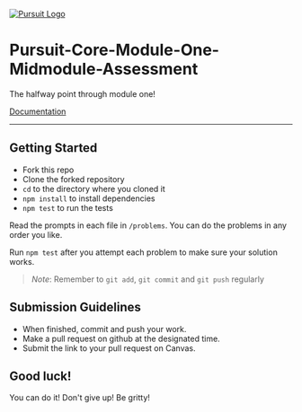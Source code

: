 [![Pursuit Logo](https://avatars1.githubusercontent.com/u/5825944?s=200&v=4)](https://pursuit.org)

# Pursuit-Core-Module-One-Midmodule-Assessment

The halfway point through module one!

[Documentation](https://joinpursuit.github.io/Module-One-Midmodule-Assessment/)
___

## Getting Started

* Fork this repo
* Clone the forked repository
* `cd` to the directory where you cloned it
* `npm install` to install dependencies
* `npm test` to run the tests

Read the prompts in each file in `/problems`. You can do the problems in any order you like. 

Run `npm test` after you attempt each problem to make sure your solution works.

> *Note*: Remember to `git add`, `git commit` and `git push` regularly

## Submission Guidelines
* When finished, commit and push your work.
* Make a pull request on github at the designated time.
* Submit the link to your pull request on Canvas. 

## Good luck! 
You can do it! Don't give up! Be gritty! 
